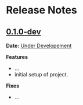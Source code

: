 # Release Notes

## [0.1.0-dev]

__Date:__ [Under Developement](https://github.com/glemmaPaul/face-your-peers/issues/1)

__Features__

- ...
- initial setup of project.

__Fixes__

- ...

[0.1.0-dev]: https://github.com/glemmaPaul/face-your-peers/compare/v0.0.0...master
